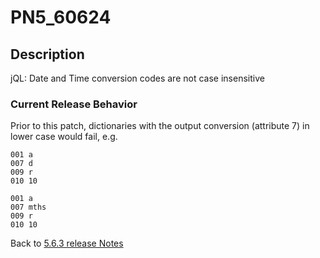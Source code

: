 # PN5_60624

<PageHeader />

## Description

jQL: Date and Time conversion codes are not case insensitive

### Current Release Behavior

Prior to this patch, dictionaries with the output conversion (attribute 7) in lower case would fail, e.g.

```
001 a
007 d
009 r
010 10

001 a
007 mths
009 r
010 10
```

Back to [5.6.3 release Notes](./../README.md)

<PageFooter />
